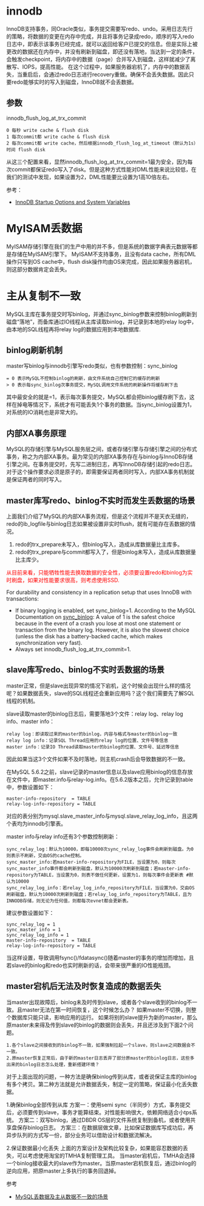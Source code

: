 # innodb
InnoDB支持事务，同Oracle类似，事务提交需要写redo、undo。采用日志先行的策略，将数据的变更在内存中完成，并且将事务记录成redo，顺序的写入redo日志中，即表示该事务已经完成，就可以返回给客户已提交的信息。但是实际上被更改的数据还在内存中，并没有刷新到磁盘，即还没有落地，当达到一定的条件，会触发checkpoint，将内存中的数据（page）合并写入到磁盘，这样就减少了离散写、IOPS，提高性能。
在这个过程中，如果服务器宕机了，内存中的数据丢失，当重启后，会通过redo日志进行recovery重做。确保不会丢失数据。因此只要redo能够实时的写入到磁盘，InnoDB就不会丢数据。

## 参数
innodb_flush_log_at_trx_commit

    0 每秒 write cache & flush disk
    1 每次commit都 write cache & flush disk
    2 每次commit都 write cache，然后根据innodb_flush_log_at_timeout（默认为1s）时间 flush disk
从这三个配置来看，显然innodb_flush_log_at_trx_commit=1最为安全，因为每次commit都保证redo写入了disk。但是这种方式性能对DML性能来说比较低，在我们的测试中发现，如果设置为2，DML性能要比设置为1高10倍左右。

参考：

- [InnoDB Startup Options and System Variables](https://dev.mysql.com/doc/refman/5.6/en/innodb-parameters.html#sysvar_innodb_max_dirty_pages_pct_lwm)

# MyISAM丢数据
MyISAM存储引擎在我们的生产中用的并不多，但是系统的数据字典表元数据等都是存储在MyISAM引擎下。
MyISAM不支持事务，且没有data cache，所有DML操作只写到OS cache中，flush disk操作均由OS来完成，因此如果服务器宕机，则这部分数据肯定会丢失。

# 主从复制不一致
MySQL主库在事务提交时写binlog，并通过sync_binlog参数来控制binlog刷新到磁盘“落地”，而备库通过IO线程从主库读取binlog，并记录到本地的relay log中，由本地的SQL线程再将relay log的数据应用到本地数据库.

## binlog刷新机制
master写binlog与innodb引擎写redo类似，也有参数控制：sync_binlog

    = 0 表示MySQL不控制binlog的刷新，由文件系统自己控制它的缓存的刷新
    > 0 表示每sync_binlog次事务提交，MySQL调用文件系统的刷新操作将缓存刷下去
其中最安全的就是=1，表示每次事务提交，MySQL都会把binlog缓存刷下去，这样在掉电等情况下，系统才有可能丢失1个事务的数据。当sync_binlog设置为1，对系统的IO消耗也是非常大的。

## 内部XA事务原理
MySQL的存储引擎与MySQL服务层之间，或者存储引擎与存储引擎之间的分布式事务，称之为内部XA事务。最为常见的内部XA事务存在与binlog与InnoDB存储引擎之间。在事务提交时，先写二进制日志，再写InnoDB存储引起的redo日志。对于这个操作要求必须是原子的，即需要保证两者同时写入，内部XA事务机制就是保证两者的同时写入。

## master库写redo、binlog不实时而发生丢数据的场景
上面我们介绍了MySQL的内部XA事务流程，但是这个流程并不是天衣无缝的，redo的ib_logfile与binlog日志如果被设置非实时flush，就有可能存在丢数据的情况。

1. redo的trx_prepare未写入，但binlog写入，造成从库数据量比主库多。
2. redo的trx_prepare与commit都写入了，但是binlog未写入，造成从库数据量比主库少。

<font color="red">从目前来看，只能牺牲性能去换取数据的安全性，必须要设置redo和binlog为实时刷盘，如果对性能要求很高，则考虑使用SSD.</font>

For durability and consistency in a replication setup that uses InnoDB with transactions:

- If binary logging is enabled, set sync_binlog=1. According to the MySQL Documentation on [sync_binlog](http://dev.mysql.com/doc/refman/5.5/en/replication-options-binary-log.html#sysvar_sync_binlog): A value of 1 is the safest choice because in the event of a crash you lose at most one statement or transaction from the binary log. However, it is also the slowest choice (unless the disk has a battery-backed cache, which makes synchronization very fast).
- Always set innodb_flush_log_at_trx_commit=1.

## slave库写redo、binlog不实时丢数据的场景
master正常，但是slave出现异常的情况下宕机，这个时候会出现什么样的情况呢？如果数据丢失，slave的SQL线程还会重新应用吗？这个我们需要先了解SQL线程的机制。

slave读取master的binlog日志后，需要落地3个文件：relay log、relay log info、master info：

    relay log：即读取过来的master的binlog，内容与格式与master的binlog一致
    relay log info：记录SQL Thread应用的relay log的位置、文件号等信息
    master info：记录IO Thread读取master的binlog的位置、文件号、延迟等信息
因此如果当这3个文件如果不及时落地，则主机crash后会导致数据的不一致。

在MySQL 5.6.2之前，slave记录的master信息以及slave应用binlog的信息存放在文件中，即master.info与relay-log.info。在5.6.2版本之后，允许记录到table中，参数设置如下：

    master-info-repository  = TABLE 
    relay-log-info-repository = TABLE 
对应的表分别为mysql.slave_master_info与mysql.slave_relay_log_info，且这两个表均为innodb引擎表。

master info与relay info还有3个参数控制刷新：

    sync_relay_log：默认为10000，即每10000次sync_relay_log事件会刷新到磁盘。为0则表示不刷新，交由OS的cache控制。
    sync_master_info:若master-info-repository为FILE，当设置为0，则每次sync_master_info事件都会刷新到磁盘，默认为10000次刷新到磁盘；若master-info-repository为TABLE，当设置为0，则表不做任何更新，设置为1，则每次事件会更新表 #默认为10000
    sync_relay_log_info：若relay_log_info_repository为FILE，当设置为0，交由OS刷新磁盘，默认为10000次刷新到磁盘；若relay_log_info_repository为TABLE，且为INNODB存储，则无论为任何值，则都每次evnet都会更新表。

建议参数设置如下：

    sync_relay_log = 1
    sync_master_info = 1
    sync_relay_log_info = 1
    master-info-repository  = TABLE
    relay-log-info-repository = TABLE

当这样设置，导致调用fsync()/fdatasync()随着master的事务的增加而增加，且若slave的binlog和redo也实时刷新的话，会带来很严重的IO性能瓶颈。

## master宕机后无法及时恢复造成的数据丢失
当master出现故障后，binlog未及时传到slave，或者各个slave收到的binlog不一致。且master无法在第一时间恢复，这个时候怎么办？
如果master不切换，则整个数据库只能只读，影响应用的运行。
如果将别的slave提升为新的master，那么原master未来得及传到slave的binlog的数据则会丢失，并且还涉及到下面2个问题。

    1.各个slave之间接收到的binlog不一致，如果强制拉起一个slave，则slave之间数据会不一致。
    2.原master恢复正常后，由于新的master日志丢弃了部分原master的binlog日志，这些多出来的binlog日志怎么处理，重新搭建环境？

对于上面出现的问题，一种方法是确保binlog传到从库，或者说保证主库的binlog有多个拷贝。第二种方法就是允许数据丢失，制定一定的策略，保证最小化丢失数据。

1.确保binlog全部传到从库
方案一：使用semi sync（半同步）方式，事务提交后，必须要传到slave，事务才能算结束。对性能影响很大，依赖网络适合小tps系统。
方案二：双写binlog，通过DBDR OS层的文件系统复制到备机，或者使用共享盘保存binlog日志。
方案三：在数据层做文章，比如保证数据库写成功后，再异步队列的方式写一份，部分业务可以借助设计和数据流解决。

2.保证数据最小化丢失
上面的方案设计及架构比较复杂，如果能容忍数据的丢失，可以考虑使用淘宝的TMHA复制管理工具。
当master宕机后，TMHA会选择一个binlog接收最大的slave作为master。当原master宕机恢复后，通过binlog的逆向应用，把原master上多执行的事务回退掉。

参考

-  [MySQL丢数据及主从数据不一致的场景](http://blog.itpub.net/25704976/viewspace-1318714/)
